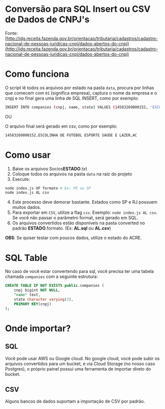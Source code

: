 # Conversão para SQL Insert ou CSV de Dados de CNPJ's

Fonte: [http://idg.receita.fazenda.gov.br/orientacao/tributaria/cadastros/cadastro-nacional-de-pessoas-juridicas-cnpj/dados-abertos-do-cnpj](http://idg.receita.fazenda.gov.br/orientacao/tributaria/cadastros/cadastro-nacional-de-pessoas-juridicas-cnpj/dados-abertos-do-cnpj)

# Como funciona

O script lê todos os arquivos por estado na pasta `data`, procura por linhas que comecem com `01` (significa empresa), captura o nome da empresa e o cnpj e no final gera uma linha de SQL INSERT, como por exemplo:

```bash
INSERT INTO companies (cnpj, name, state) VALUES (14583269000152, 'ESCOLINHA DE FUTEBOL ESPORTE SAUDE E LAZER', 'AC');
```

OU

O arquivo final será gerado em csv, como por exemplo:

```bash
14583269000152,ESCOLINHA DE FUTEBOL ESPORTE SAUDE E LAZER,AC
```

# Como usar

1. Baixe os arquivos Socios**ESTADO**.txt
2. Coloque todos os arquivos na pasta `data` na raiz do projeto
3. Execute:
```bash
node index.js UF formato # Ex: PE ou SP
node index.js AL csv
```
4. Este processo deve demorar bastante. Estados como SP e RJ possuem muitos dados.
5. Para exportar em `CSV`, utilize a flag `csv`. Exemplo: `node index.js AL csv`. Se você não passar o parâmetro format, será gerado em SQL.
6. Os arquivos convertidos estão disponíveis na pasta converted no padrão **ESTADO**.formato. (Ex: **AL.sql** ou **AL.csv**)

**OBS**: Se quiser testar com poucos dados, utilize o estado do ACRE.

# SQL Table

No caso de você estar convertendo para sql, você precisa ter uma tabela chamada `companies` com a seguinte estrutura:

```sql
CREATE TABLE IF NOT EXISTS public.companies (
	cnpj bigint NOT NULL,
	"name" text,
	state character varying(2),
	PRIMARY KEY(cnpj)
);
```

# Onde importar?

## SQL
Você pode usar AWS ou Google cloud. No google cloud, você pode subir os arquivos convertidos para um bucket, e via Cloud Storage (no nosso caso Postgres), o próprio painel possui uma ferramenta de importar direto do bucket.

## CSV
Alguns bancos de dados suportam a importação de CSV por padrão.
